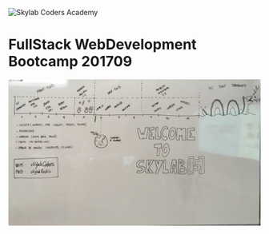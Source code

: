 ![Skylab Coders Academy](http://www.skylabcoders.com/images/403/default.png "Skylab Coders Academy")

FullStack WebDevelopment Bootcamp 201709
========================================

![Calendar](images/calendar.jpg)
